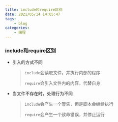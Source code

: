 ```yaml
---
title: include和require区别
date: 2021/05/14 14:05:47
tags:
    - blog
categories:
    - 编程
---
```



### include和require区别 

- 引入的方式不同

  > `include`会读取文件，并执行内部的程序
  >
  > `require`会引入文件内的内容，代替自身

- 当文件不存在时，处理行为不同

  > `include`会产生一个警告，但是脚本会继续执行
  >
  > `require`会产生一个致命错误，并停止运行

